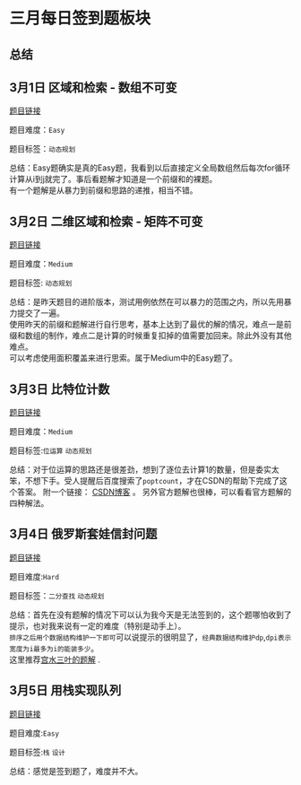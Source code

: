 # 三月每日签到题板块

## 总结




## 3月1日 区域和检索 - 数组不可变

[题目链接](https://leetcode-cn.com/problems/range-sum-query-immutable/)  

题目难度：`Easy`

题目标签：`动态规划`

总结：Easy题确实是真的Easy题，我看到以后直接定义全局数组然后每次for循环计算从i到j就完了。事后看题解才知道是一个前缀和的裸题。  
有一个题解是从暴力到前缀和思路的递推，相当不错。

## 3月2日 二维区域和检索 - 矩阵不可变

[题目链接](https://leetcode-cn.com/problems/range-sum-query-2d-immutable/submissions/)  

题目难度：`Medium`  

题目标签: `动态规划` 

总结：是昨天题目的进阶版本，测试用例依然在可以暴力的范围之内，所以先用暴力提交了一遍。  
使用昨天的前缀和题解进行自行思考，基本上达到了最优的解的情况，难点一是前缀和数组的制作，难点二是计算的时候重复扣掉的值需要加回来。除此外没有其他难点。  
可以考虑使用面积覆盖来进行思索。属于Medium中的Easy题了。


## 3月3日 比特位计数

[题目链接](https://leetcode-cn.com/problems/counting-bits/)  

题目难度：`Medium`  

题目标签:`位运算` `动态规划`  

总结：对于位运算的思路还是很差劲，想到了逐位去计算1的数量，但是委实太笨，不想下手。受人提醒后百度搜索了`poptcount`，才在CSDN的帮助下完成了这个答案。
附一个链接： [CSDN博客](https://blog.csdn.net/weixin_30808253/article/details/99587388) 。
另外官方题解也很棒，可以看看官方题解的四种解法。

## 3月4日 俄罗斯套娃信封问题

[题目链接](https://leetcode-cn.com/problems/russian-doll-envelopes/)

题目难度:`Hard`

题目标签：`二分查找` `动态规划`

总结：首先在没有题解的情况下可以认为我今天是无法签到的，这个题哪怕收到了提示，也对我来说有一定的难度（特别是动手上）。  
`排序之后用个数据结构维护一下即可`可以说提示的很明显了，`经典数据结构维护dp`,`dpi表示宽度为i最多为i的能装多少`。  
这里推荐[宫水三叶的题解](https://leetcode-cn.com/problems/russian-doll-envelopes/solution/zui-chang-shang-sheng-zi-xu-lie-bian-xin-6s8d/) .

## 3月5日 用栈实现队列

[题目链接](https://leetcode-cn.com/problems/implement-queue-using-stacks/)

题目难度:`Easy`

题目标签:`栈` `设计`

总结：感觉是签到题了，难度并不大。
